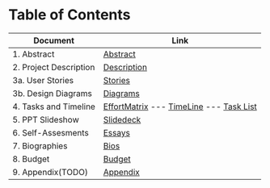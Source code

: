 # Table of Contents

| Document | Link |
| -------- | ---- |
| 1. Abstract | [Abstract](1-project-abstract.md)   |
|2. Project Description | [Description](2-project-description.md)|
|3a. User Stories | [Stories](3-user-stories-and-design-diagrams.md)|
|3b. Design Diagrams | [Diagrams](3-user-stories-and-design-diagrams.md)|
|4. Tasks and Timeline | [EffortMatrix](4-project-tasks-and-timeline.md) --- [TimeLine](timeline.png) --- [Task List](04-project-tasks-and-timeline.md)|
|5. PPT Slideshow | [Slidedeck](Fall_Presentation.pdf)||
|6. Self-Assesments | [Essays](6-individual-assesments.md)|
|7. Biographies | [Bios](7-professional-biographies.md)|
|8. Budget | [Budget](8-budget.md)|
|9. Appendix(TODO)| [Appendix](9-appendix.md)|
